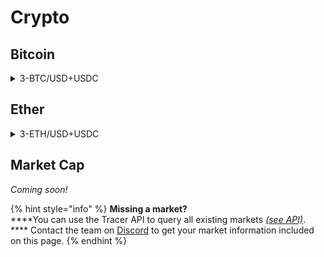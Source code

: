 # Crypto

## Bitcoin



<details>

<summary>3-BTC/USD+USDC</summary>

__:link: _Open in pools.tracer.finance_

**Deployment** **information**

* Deployed by: `0x`
* Deployment date: `2022-05-16`
* Transaction: `0x`

**Inputs**

* Price feed: `BTC/USD`
* Pricing function: `8hr SMA`

**Settlement**

* Settlement asset: `USDC`
* Contract address: `0x`

**Parameters**

* Leverage (sigmoid): `3`
* Rebalance frequency: `1 hour`
* Front-running interval: `8 hours`

**Fees**

* Mint fee: `undefined%`
* Management fee: `undefined% per annum`
* Burn fee: `None`

**Tokens**

* Long token
  * Token name: `undefined`
  * Observations: `N/A`

<!---->

* Short token
  * Token name: `undefined`
  * Observations: `N/A`

**Contract Addresses**

* LeveragedPool: `0x`
* PoolCommitter: `0x`
* Oracle: `0x`
* SettlementToken: `0x`
* LongToken: `0x`
* ShortToken: `0x`

**Secondary market (Balancer)**

* Pool address: `0x`
* Balancer Pool token: `0x`
* Balancer LP Farm Contract: `0x`

**Notes**

* N/A

</details>

## Ether

<details>

<summary>3-ETH/USD+USDC</summary>

__:link: _Open in pools.tracer.finance_

**Deployment** **information**

* Deployed by: `0x`
* Deployment date: `2022-05-16`
* Transaction: `0x`

**Inputs**

* Price feed: `ETH/USD`
* Pricing function: `8hr SMA`

**Settlement**

* Settlement asset: `USDC`
* Contract address: `0x`

**Parameters**

* Leverage (sigmoid): `3`
* Rebalance frequency: `1 hour`
* Front-running interval: `8 hours`

**Fees**

* Mint fee: `undefined%`
* Management fee: `undefined% per annum`
* Burn fee: `None`

**Tokens**

* Long token
  * Token name: `undefined`
  * Observations: `N/A`

<!---->

* Short token
  * Token name: `undefined`
  * Observations: `N/A`

**Contract Addresses**

* LeveragedPool: `0x`
* PoolCommitter: `0x`
* Oracle: `0x`
* SettlementToken: `0x`
* LongToken: `0x`
* ShortToken: `0x`

**Secondary market (Balancer)**

* Pool address: `0x`
* Balancer Pool token: `0x`
* Balancer LP Farm Contract: `0x`

**Notes**

* N/A

</details>

## Market Cap

_Coming soon!_

{% hint style="info" %}
**Missing a market?**\
****You can use the Tracer API to query all existing markets [_(see API)_](https://api.tracer.finance/docs/#/). **** Contact the team on [Discord](https://discord.gg/TracerDAO) to get your market information included on this page.
{% endhint %}
